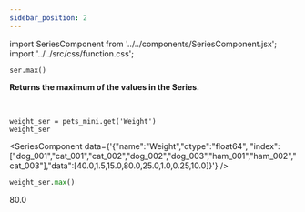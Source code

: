 ```yaml
---
sidebar_position: 2
---
```

import SeriesComponent from '../../components/SeriesComponent.jsx';
import '../../src/css/function.css';

<code>ser.max()</code>

<div className='base'>
    <p><strong>Returns the maximum of the values in the Series.</strong></p>
</div>

<br />

```python3
weight_ser = pets_mini.get('Weight')
weight_ser
```
<SeriesComponent data={'{"name":"Weight","dtype":"float64", "index":["dog_001","cat_001","cat_002","dog_002","dog_003","ham_001","ham_002","cat_003"],"data":[40.0,1.5,15.0,80.0,25.0,1.0,0.25,10.0]}'} />

```python
weight_ser.max()
```
80.0